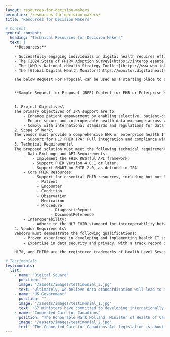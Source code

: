 ```yaml
---
layout: resources-for-decision-makers
permalink: /resources-for-decision-makers/
title: "Resources for Decision Makers"

# Content
general_content:
  heading: "Technical Resources for Decision Makers"
  text: |
    **Resources:**

    - Successfully engaging individuals in digital health requires effort in areas such as governance, consumer digital literacy, individual enrollment, health record integration as well as the technical patient access enabled by IPA. The Global Digital Health Partnership’s [International Insights on Individual Engagement](https://gdhp.health/international-insights-on-individual-engagement/){: target="_blank"} contains a survey of efforts across the globe.
    - The [2024 State of FHIR® Adoption Survey](https://interop.esante.gouv.fr/ig/doctrine/0.1.0-ballot/2024%20StateofFHIRSurveyResults_final.pdf){: target="_blank"} report summarizes and analyzes the use of the HL7® FHIR® standard across 29 countries.
    - The [WHO’s National eHealth Strategy Toolkit](https://www.who.int/publications/i/item/national-ehealth-strategy-toolkit){: target="blank"} may help jurisdictions develop and implement an eHealth strategy, including enabling greater digital patient access.
    - The [Global Digital Health Monitor](https://monitor.digitalhealthmonitor.org/map){: target="blank"} provides potentially useful indicators for national digital health maturity.

    The below Request For Proposal can be used as a starting place to ensure that enterprise health it software supports IPA by HL7 FHIR as part of the tender process.


    **Sample Request for Proposal (RFP) Content for EHR or Enterprise Health IT Software with Support for HL7 FHIR International Patient Access (IPA)**


    1. Project Objectives\
    The primary objectives of IPA support are to:
        - Enhance patient empowerment by enabling selective, patient-controlled consent for health data sharing.
        - Ensure secure and interoperable health data exchange across various healthcare systems and providers.
        - Comply with international standards and regulations for data protection and privacy.
    2. Scope of Work\
    The vendor must provide a comprehensive EHR or enterprise health IT software solution that includes:
        - Support for HL7 FHIR IPA: Full integration and compliance with the HL7 FHIR International Patient Access project standards, allowing for seamless and secure data sharing with patient-controlled consent.
    3. Technical Requirements\
    The proposed solution must meet the following technical requirements as defined in the HL7 FHIR IPA Implementation Guide:
        - Data Exchange and API Requirements:
            - Implement the FHIR RESTful API framework.
            - Support FHIR Version 4.0.1 or later.
            - Support SMART on FHIR 2.0, as defined in IPA
        - Core FHIR Resources:
            - Support for essential FHIR resources, including but not limited to:
              - Patient
              - Encounter
              - Condition
              - Observation
              - Medication
              - Procedure
                    - DiagnosticReport
                    - DocumentReference
        - Interoperability:
            - Adhere to the HL7 FHIR standard for interoperability between different health systems and applications.
    4. Vendor Requirements\
    Vendors must demonstrate the following qualifications:
        - Proven experience in developing and implementing health IT solutions with HL7 FHIR standards.
        - Expertise in data security and privacy, with a track record of compliance with and participation in international standards.

    HL7®, and FHIR® are the registered trademarks of Health Level Seven International and their use of these trademarks does not constitute an endorsement by HL7.

# Testimonials
testimonials:
  list:
    - name: "Digital Square"
      position: ""
      image: "/assets/images/testimonial_3.jpg"
      text: "Ultimately, we believe data standardization will lead to more equitable health care systems and better health outcomes for all."
    - name: "UK Government"
      position: ""
      image: "/assets/images/testimonial_1.jpg"
      text: "G7 ministers have committed to developing internationally shared principles for enabling patient access to health data and promoting the use of open standards for health data for public health."
    - name: "Connected Care for Canadians"
      position: "The Honourable Mark Holland, Minister of Health of Canada"
      image: "/assets/images/testimonial_2.jpg"
      text: "The Connected Care for Canadians Act legislation is about enabling Canadians to access their own health data and to use that information to make better decisions about their health care, no matter where they are receiving it. It will also allow health care professionals to deliver higher quality and coordinated care and make more informed patient decisions."
---
```

